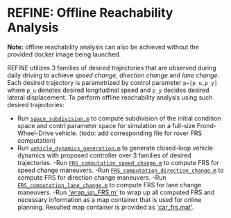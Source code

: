 # REFINE: Offline Reachability Analysis

**Note:** offline reachability analysis can also be achieved without the provided docker image being launched.

REFINE utilizes 3 families of desired trajectories that are observed during daily driving to achieve *speed change*, *direction change* and *lane change*. 
Each desired trajectory is parametrized by control parameter `p=[p_u,p_y]` where `p_u` denotes desired longitudinal speed and `p_y` decides desired lateral displacement. 
To perform offline reachability analysis using such desired trajectories:

- Run [`space_subdivision.m`](https://github.com/jinsunl/REFINE/blob/main/Offline_Reachability_Analysis/space_subdivision.m) to compute subdivision of the initial condition space and contrl parameter space for simulation on a full-size Frond-Wheel-Drive vehicle. 
(todo: add corresponding file for rover FRS computation)
- Run [`vehicle_dynamics_generation.m`](https://github.com/jinsunl/REFINE/blob/main/Offline_Reachability_Analysis/vehicle_dynamics_generation.m)
to generate closed-loop vehicle dynamics with proposed controller over 3 families of desired trajectories.
-Run [`FRS_computation_speed_change.m`](https://github.com/jinsunl/REFINE/blob/main/Offline_Reachability_Analysis/FRS_computation_speed_change.m) to compute FRS for speed change maneuvers.
-Run [`FRS_computation_direction_change.m`](https://github.com/jinsunl/REFINE/blob/main/Offline_Reachability_Analysis/FRS_computation_direction_change.m) to compute FRS for direction change maneuvers.
-Run [`FRS_computation_lane_change.m`](https://github.com/jinsunl/REFINE/blob/main/Offline_Reachability_Analysis/FRS_computation_lane_change.m) to compute FRS for lane change maneuvers.
-Run ['wrap_up_FRS.m'](https://github.com/jinsunl/REFINE/blob/main/Offline_Reachability_Analysis/wrap_up_FRS.m) to wrap up all computed FRS and necessary information as a map container that is used for online planning.
Resulted map container is provided as ['car_frs.mat'](https://drive.google.com/drive/folders/1WZbFFhCyhYQlMJxuV4caIzNoa-Q9VZkW?usp=sharing).



